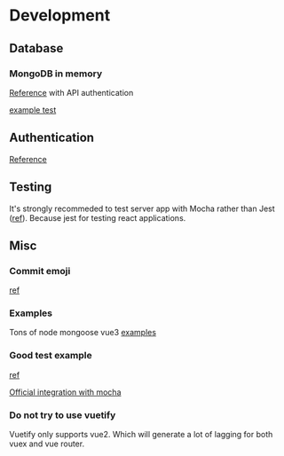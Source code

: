 # Development

## Database

### MongoDB in memory
[Reference](https://auth0.com/blog/node-js-and-express-tutorial-building-and-securing-restful-apis/) with API authentication

[example test](https://github.com/nodkz/mongodb-memory-server/blob/master/packages/mongodb-memory-server-core/src/__tests__/singleDB.test.ts)

## Authentication

[Reference](https://www.djamware.com/post/5ac8338780aca714d19d5b9e/securing-mevn-stack-vuejs-2-web-application-using-passport)

## Testing

It's strongly recommeded to test server app with Mocha rather than Jest ([ref](https://mongoosejs.com/docs/jest.html)). Because jest for testing react applications.


## Misc

### Commit emoji
[ref](https://gist.github.com/kaiyuan-li/f3d8c664a0534a40891e55c1762945c5)

### Examples
Tons of node mongoose vue3 [examples](https://github.com/bezkoder/node-js-jwt-auth-mongodb)


### Good test example
[ref](https://www.digitalocean.com/community/tutorials/test-a-node-restful-api-with-mocha-and-chai)

[Official integration with mocha](https://nodkz.github.io/mongodb-memory-server/docs/guides/integration-examples/test-runners/#mocha--chai)


### Do not try to use vuetify
Vuetify only supports vue2. Which will generate a lot of lagging for both vuex and vue router.